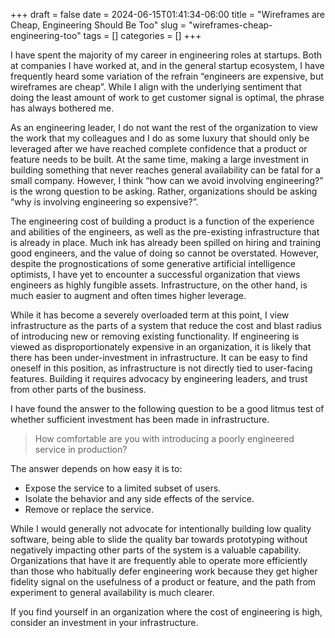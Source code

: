 +++ 
draft = false
date = 2024-06-15T01:41:34-06:00
title = "Wireframes are Cheap, Engineering Should Be Too"
slug = "wireframes-cheap-engineering-too" 
tags = []
categories = []
+++

I have spent the majority of my career in engineering roles at startups. Both at
companies I have worked at, and in the general startup ecosystem, I have
frequently heard some variation of the refrain “engineers are expensive, but
wireframes are cheap”. While I align with the underlying sentiment that doing
the least amount of work to get customer signal is optimal, the phrase has
always bothered me.

As an engineering leader, I do not want the rest of the organization to view the
work that my colleagues and I do as some luxury that should only be leveraged
after we have reached complete confidence that a product or feature needs to be
built. At the same time, making a large investment in building something that
never reaches general availability can be fatal for a small company. However, I
think “how can we avoid involving engineering?” is the wrong question to be
asking. Rather, organizations should be asking “why is involving engineering so
expensive?”.

The engineering cost of building a product is a function of the experience and
abilities of the engineers, as well as the pre-existing infrastructure that is
already in place. Much ink has already been spilled on hiring and training good
engineers, and the value of doing so cannot be overstated. However, despite the
prognostications of some generative artificial intelligence optimists, I have
yet to encounter a successful organization that views engineers as highly
fungible assets. Infrastructure, on the other hand, is much easier to augment
and often times higher leverage.

While it has become a severely overloaded term at this point, I view
infrastructure as the parts of a system that reduce the cost and blast radius of
introducing new or removing existing functionality. If engineering is viewed as
disproportionately expensive in an organization, it is likely that there has
been under-investment in infrastructure. It can be easy to find oneself in this
position, as infrastructure is not directly tied to user-facing features.
Building it requires advocacy by engineering leaders, and trust from other parts
of the business.

I have found the answer to the following question to be a good litmus test of
whether sufficient investment has been made in infrastructure.

> How comfortable are you with introducing a poorly engineered service in
> production?

The answer depends on how easy it is to:

- Expose the service to a limited subset of users.
- Isolate the behavior and any side effects of the service.
- Remove or replace the service.

While I would generally not advocate for intentionally building low quality
software, being able to slide the quality bar towards prototyping without
negatively impacting other parts of the system is a valuable capability.
Organizations that have it are frequently able to operate more efficiently than
those who habitually defer engineering work because they get higher fidelity
signal on the usefulness of a product or feature, and the path from experiment
to general availability is much clearer.

If you find yourself in an organization where the cost of engineering is high,
consider an investment in your infrastructure.
